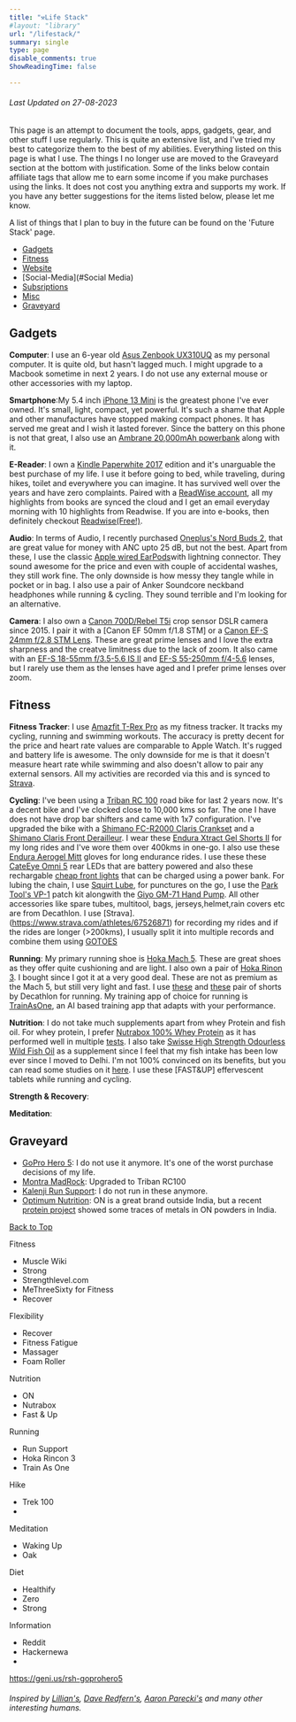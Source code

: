 ```yaml
---
title: "⚒️Life Stack"
#layout: "library"
url: "/lifestack/"
summary: single
type: page
disable_comments: true
ShowReadingTime: false

---
```



###### *Last Updated on 27-08-2023*

This page is an attempt to document the tools, apps, gadgets, gear, and other stuff I use regularly. This is quite an extensive list, and I've tried my best to categorize them to the best of my abilities. Everything listed on this page is what I use. The things I no longer use are moved to the Graveyard section at the bottom with justification. Some of the links below contain affiliate tags that allow me to earn some income if you make purchases using the links. It does not cost you anything extra and supports my work. If you have any better suggestions for the items listed below, please let me know.

A list of things that I plan to buy in the future can be found on the 'Future Stack' page.


<div id="top"></div>


- [Gadgets](#gadgets)
- [Fitness](#fitness)
- [Website](#Website)
- [Social-Media](#Social Media)
- [Subsriptions](#Subscriptions)
- [Misc](#Misc)
- [Graveyard](#Graveyard)

## Gadgets

**Computer**: I use an 6-year old [Asus Zenbook UX310UQ](https://www.asus.com/in/commercial-laptops/asus-zenbook-ux310uq) as my personal computer. It is quite old, but hasn't lagged much. I might upgrade to a Macbook sometime in next 2 years. I do not use any external mouse or other accessories with my laptop.

**Smartphone**:My 5.4 inch [iPhone 13 Mini](https://geni.us/rsh-13-mini) is the greatest phone I've ever owned. It's small, light, compact, yet powerful. It's such a shame that Apple and other manufactures have stopped making compact phones. It has served me great and I wish it lasted forever. Since the battery on this phone is not that great, I also use an [Ambrane 20,000mAh powerbank](https://geni.us/rsh-ambrane-20000) along with it.

**E-Reader**: I own a [Kindle Paperwhite 2017](https://geni.us/rsh-kindle-paperwhite) edition and it's unarguable the best purchase of my life. I use it before going to bed, while traveling, during hikes, toilet and everywhere you can imagine. It has survived well over the years and have zero complaints. Paired with a [ReadWise account](https://readwise.io/rishikesh/), all my highlights from books are synced the cloud and I get an email everyday morning with 10 highlights from Readwise. If you are into e-books, then definitely checkout [Readwise(Free!)](https://readwise.io/rishikesh/).


**Audio**: In terms of Audio, I recently purchased [Oneplus's Nord Buds 2](https://geni.us/rsh-nord-buds-2), that are great value for money with ANC upto 25 dB, but not the best. Apart from these, I use the classic [Apple wired EarPods](https://geni.us/rsh-earpods)with lightning connector. They sound awesome for the price and even with couple of accidental washes, they still work fine. The only downside is how messy they tangle while in pocket or in bag. I also use a pair of Anker Soundcore neckband headphones while running & cycling. They sound terrible and I'm looking for an alternative.

**Camera**: I also own a [Canon 700D/Rebel T5i](https://geni.us/rsh-700d) crop sensor DSLR camera since 2015. I pair it with a [Canon EF 50mm f/1.8 STM] or a [Canon EF-S 24mm f/2.8 STM Lens](https://geni.us/rsh-canon-24mm). These are great prime lenses and I love the extra sharpness and the creatve limitness due to the lack of zoom.  It also came with an [EF-S 18-55mm f/3.5-5.6 IS II](https://geni.us/rsh-canon-18-55) and [EF-S 55-250mm f/4-5.6](https://geni.us/rsh-canon-55-250) lenses, but I rarely use them as the lenses have aged and I prefer prime lenses over zoom.


## Fitness

**Fitness Tracker**: I use [Amazfit T-Rex Pro](https://geni.us/rsh-trex-pro) as my fitness tracker. It tracks my cycling, running and swimming workouts. The accuracy is pretty decent for the price and heart rate values are comparable to Apple Watch. It's rugged and battery life is awesome. The only downside for me is that it doesn't measure heart rate while swimming and also doesn't allow to pair any external sensors. All my activities are recorded via this and is synced to [Strava](https://www.strava.com/athletes/67526871). 

**Cycling**: I've been using a [Triban RC 100](https://www.decathlon.in/p/8810364/road-bikes/road-bike-triban-rc100-drop-bar?id=8810364&type=p) road bike for last 2 years now. It's a decent bike and I've clocked close to 10,000 kms so far. The one I have does not have drop bar shifters and came with 1x7 configuration. I've upgraded the bike with a [Shimano FC-R2000 Claris Crankset](https://bumsonthesaddle.com/products/shimano-fc-r2000-claris-double-crankset-8-speed) and a [Shimano Claris Front Derailleur](https://www.cyclop.in/products/shimano-claris-front-derailleur). I wear these [Endura Xtract Gel Shorts II](https://www.endurasport.com/xtract-gel-short-ii-black/12926408.html) for my long rides and I've wore them over 400kms in one-go. I also use these [Endura Aerogel Mitt](https://www.endurasport.com/fs260-pro-aerogel-mitt-navy/12929042.html) gloves for long endurance rides. I use these these [CateEye Omni 5](https://geni.us/rsh-cateye-omni5) rear LEDs that are battery powered and also these rechargable [cheap front lights](https://geni.us/rsh-bike-front-light) that can be charged using a power bank. For lubing the chain, I use [Squirt Lube](https://geni.us/rsh-squirt-lube), for punctures on the go, I use the [Park Tool's VP-1](https://geni.us/rsh-park-tool-vp1) patch kit alongwith the [Giyo GM-71 Hand Pump](https://www.cyclop.in/products/giyo-gm-71-pump). All other accessories like spare tubes, multitool, bags, jerseys,helmet,rain covers etc are from Decathlon. I use [Strava].(https://www.strava.com/athletes/67526871) for recording my rides and if the rides are longer (>200kms), I usually split it into multiple records and combine them using [GOTOES](https://gotoes.org/strava/Combine_GPX_TCX_FIT_Files.php)


**Running**: My primary running shoe is [Hoka Mach 5](https://geni.us/rsh-hoka-mach5). These are great shoes as they offer quite cushioning and are light. I also own a pair of [Hoka Rinon 3](https://geni.us/rsh-hoka-rincon3). I bought since I got it at a very good deal. These are not as premium as the Mach 5, but still very light and fast. I use [these](https://www.decathlon.com/collections/running-shorts/products/running-breathable-shorts-dry-333374) and [these](https://www.decathlon.com/collections/running-shorts/products/running-lightweight-shorts-dry-119678) pair of shorts by Decathlon for running. My training app of choice for running is [TrainAsOne](https://trainasone.com/), an AI based training app that adapts with your performance. 

**Nutrition**: I do not take much supplements apart from whey Protein and fish oil. For whey protein, I prefer [Nutrabox 100% Whey Protein](https://nutrabox.in/products/flavoured-whey-protein-with-dha-mct) as it has performed well in multiple [tests](https://twitter.com/theliverdr/status/1629670100595888128?lang=en). I also take [Swisse High Strength Odourless Wild Fish Oil](https://geni.us/rsh-swisse-fish-oil) as a supplement since I feel that my fish intake has been low ever since I moved to Delhi. I'm not 100% convinced on its benefits, but you can read some studies on it [here](https://examine.com/supplements/fish-oil/). I use these [FAST&UP] effervescent tablets while running and cycling. 


**Strength & Recovery**: 

**Meditation**:



## Graveyard

- [GoPro Hero 5](https://geni.us/rsh-trex-pro): I do not use it anymore. It's one of the worst purchase decisions of my life.
- [Montra MadRock](https://montra.in/bikes/mtb/montra-madrock-27-5t/): Upgraded to Triban RC100
- [Kalenji Run Support](https://geni.us/rsh-squirt-lube): I do not run in these anymore.
- [Optimum Nutrition](https://geni.us/rsh-optimum-nutrition): ON is a great brand outside India, but a recent [protein project](https://twitter.com/theliverdr/status/1629670100595888128?lang=en) showed some traces of metals in ON   powders in India. 




[Back to Top](#top)





Fitness

- Muscle Wiki
- Strong
- Strengthlevel.com
- MeThreeSixty for Fitness
- Recover



Flexibility
- Recover
- Fitness Fatigue
- Massager
- Foam Roller



Nutrition
- ON
- Nutrabox
- Fast & Up

Running

- Run Support
- Hoka Rincon 3
- Train As One


Hike
- Trek 100
- 



Meditation

- Waking Up
- Oak

Diet
- Healthify
- Zero
- Strong

Information
- Reddit
- Hackernewa
- 



https://geni.us/rsh-goprohero5








###### Inspired by [Lillian's](https://anomalily.net/life-stack/?utm_source=rishikeshs.com), [Dave Redfern's](https://daveredfern.com/uses/?utm_source=rishikeshs.com), [Aaron Parecki's](https://aaronparecki.com/life-stack/?utm_source=rishikeshs.com) and many other interesting humans.


